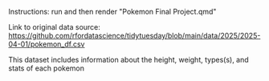 Instructions: run and then render "Pokemon Final Project.qmd"

Link to original data source: https://github.com/rfordatascience/tidytuesday/blob/main/data/2025/2025-04-01/pokemon_df.csv

This dataset includes information about the height, weight, types(s), and stats of each pokemon